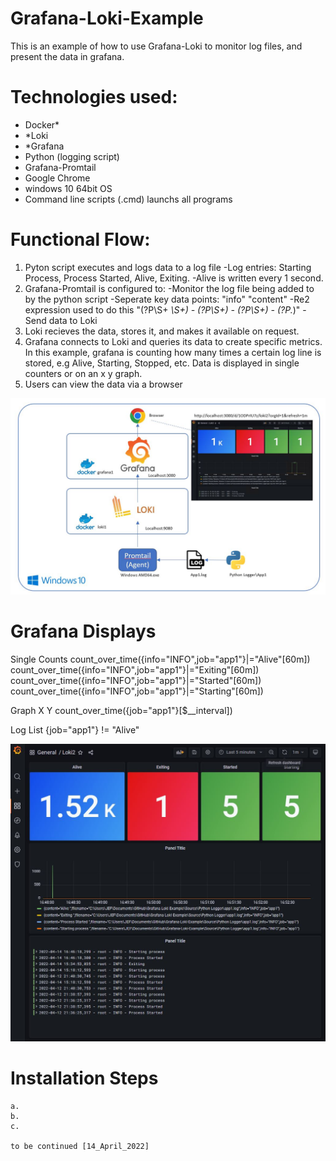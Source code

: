 # Grafana-Loki-Example
This is an example of how to use Grafana-Loki to monitor log files, and present the data in grafana.

# Technologies used:
- Docker*
- *Loki
- *Grafana
- Python (logging script)
- Grafana-Promtail
- Google Chrome
- windows 10 64bit OS
- Command line scripts (.cmd) launchs all programs

# Functional Flow:
1. Pyton script executes and logs data to a log file
    -Log entries: Starting Process, Process Started, Alive, Exiting.
    -Alive is written every 1 second.
2. Grafana-Promtail is configured to:
   -Monitor the log file being added to by the python script
   -Seperate key data points: "info" "content"
   -Re2 expression used to do this "(?P<time>\\S+ *\\S+) - (?P<type>\\S+) - (?P<info>\\S+) - (?P<content>.*)"
   -Send data to Loki
3. Loki recieves the data, stores it, and makes it available on request.
4. Grafana connects to Loki and queries its data to create specific metrics.
   In this example, grafana is counting how many times a certain log line is stored, e.g Alive, Starting, Stopped, etc.
   Data is displayed in single counters or on an x y graph.
5. Users can view the data via a browser

![alt text](https://github.com/jmor2000/Grafana-Loki-Example/blob/e9cd2ac48ef775422565cc9438779f083160ca8d/Images/Overview.JPG?raw=true)


# Grafana Displays
Single Counts
    count_over_time({info="INFO",job="app1"}|="Alive"[60m])
    count_over_time({info="INFO",job="app1"}|="Exiting"[60m])
    count_over_time({info="INFO",job="app1"}|="Started"[60m])
    count_over_time({info="INFO",job="app1"}|="Starting"[60m])

Graph X Y
    count_over_time({job="app1"}[$__interval])

Log List
    {job="app1"} != "Alive"

![alt text](https://github.com/jmor2000/Grafana-Loki-Example/blob/24ab8aef5b7ceb6c0dc24fc234e8331582a6af8d/Images/Dashboard.JPG?raw=true)
    
 # Installation Steps
    a.
    b.
    c.
    
    to be continued [14_April_2022]
    

